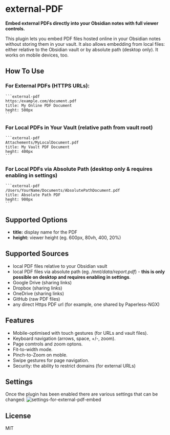 # external-PDF

**Embed external PDFs directly into your Obsidian notes with full viewer controls.**

This plugin lets you embed PDF files hosted online in your Obsidian notes without storing them in your vault. It also allows embedding from local files: either relative to the Obsidian vault or by absolute path (desktop only). It works on mobile devices, too.

## How To Use
### For External PDFs (HTTPS URLs):
````
```external-pdf
https:/example.com/document.pdf
title: My Online PDF Document
heght: 500px
```
````
### For Local PDFs in Your Vault (relative path from vault root)
````
```external-pdf
Attachements/MyLocalDocument.pdf
title: My Vault PDF Document
heght: 400px
```
````
### For Local PDFs via Absolute Path (desktop only & requires enabling in settings)
````
```external-pdf
/Users/YourName/Documents/AbsolutePathDocument.pdf
title: Absolute Path PDF
heght: 900px
```
````
## Supported Options
- **title:** display name for the PDF
- **height:** viewer height (eg. 600px, 80vh, 400, 20%)

## Supported Sources
- local PDF files relative to your Obsidian vault
- local PDF files via absolute path (eg. */mnt/data/report.pdf*) - **this is only possible on desktop and requires enabling in settings**.
- Google Drive (sharing links)
- Dropbox (sharing links)
- OneDrive (sharing links)
- GitHub (raw PDF files)
- any direct Https PDF url (for example, one shared by Paperless-NGX)

## Features
- Mobile-optimised with touch gestures (for URLs and vault files).
- Keyboard navigation (arrows, space, +/-, zoom).
- Page comtrols and zoom optons.
- Fit-to-width mode.
- Pinch-to-Zoom on moble.
- Swipe gestures for page navigation.
- Security: the ability to restrict domains (for external URLs)

## Settings
Once the plugin has been enabled there are various settings that can be changed:
![settings-for-external-pdf-embed](https://github.com/user-attachments/assets/04731354-27f0-4f98-9a5e-ba49a813fb8a)

## License
MIT
